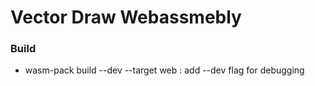# Vector Draw Webassmebly

### Build
- wasm-pack build --dev --target web : add --dev flag for debugging